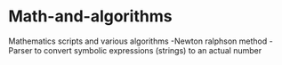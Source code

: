 # Math-and-algorithms
Mathematics scripts and various algorithms
-Newton ralphson method
-Parser to convert symbolic expressions (strings) to an actual number
